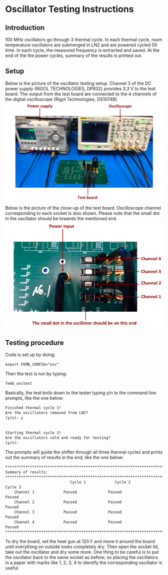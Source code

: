 Oscillator Testing Instructions
==============================

Introduction
-------------------------
100 MHz oscillators go through 3 thermal cycle. In each thermal cycle, room temperature oscillators are submerged in LN2 and are powered cycled 50 time. In each cycle, the measured frequency is extracted and saved. At the end of the the power cycles, summary of the results is printed out.

Setup
-------------------------
Below is the picture of the oscillator testing setup. Channel 3 of the DC power supply (RIGOL TECHNOLOGIES, DP832) provides 3.3 V to the test board. The output from the test board are connected to the 4 channels of the digital oscilloscope (Rigol Technologies, DS1074B). 
![Oscillator testing](WholeSetup.png)

Below is the picture of the close-up of the test board. Oscilloscope channel corresponding to each socket is also shown. Please note that the small dot in the oscillator should be towards the mentioned end.
![Oscillator testing](TestBoard.png)

Testing procedure
-------------------------
Code is set up by doing:
```
export FEMB_CONFIG="osc"
```
Then the test is run by typing:
```
femb_osctest
```
Basically, the test boils down to the tester typing y/n to the command line prompts, like the one below:
```
Finished thermal cycle 1!
Are the oscillators removed from LN2?
(y/n): y


Starting thermal cycle 2!
Are the oscillators cold and ready for testing?
(y/n):
```

The prompts will guide the shifter through all three thermal cycles and prints out the summary of results in the end, like the one below:
```
*********************************************************************************
Summary of results:
*********************************************************************************
                             Cycle 1             Cycle 2             Cycle 3
	Channel 1             Passed              Passed              Passed
	Channel 2             Passed              Passed              Passed
	Channel 3             Passed              Passed              Passed
	Channel 4             Passed              Passed              Passed
*********************************************************************************
```					      
To dry the board, set the heat gun at 120 F and move it around the board until everything on outside looks completely dry. Then open the socket lid, take out the oscillator and dry some more. One thing to be careful is to put the oscillator back to the same socket as before; so placing the oscillators in a paper with marks like 1, 2, 3, 4 to identify the corresponding oscillator is useful.




